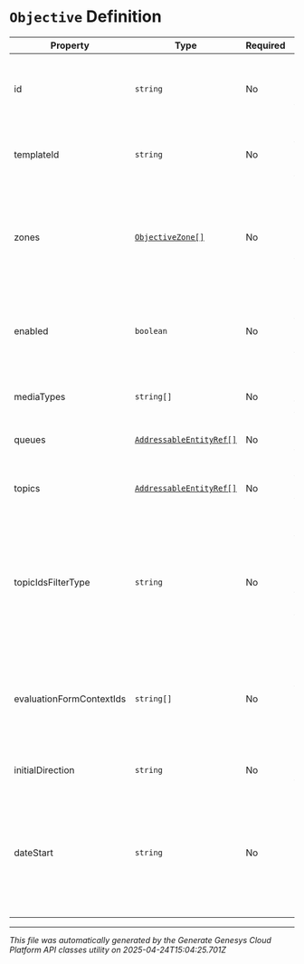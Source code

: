 # `Objective` Definition

| Property | Type | Required | Description |
|----------|------|----------|-------------|
| id | `string` | No | The globally unique identifier for the object. |
| templateId | `string` | No | The id of this objective's base template |
| zones | [`ObjectiveZone[]`](objectivezone-definition.md) | No | Objective zone specifies min,max points and values for the associated metric |
| enabled | `boolean` | No | A flag for whether this objective is enabled for the related metric |
| mediaTypes | `string[]` | No | A list of media types for the metric |
| queues | [`AddressableEntityRef[]`](addressableentityref-definition.md) | No | A list of queues for the metric |
| topics | [`AddressableEntityRef[]`](addressableentityref-definition.md) | No | A list of topic ids for detected topic metrics |
| topicIdsFilterType | `string` | No | A filter type for topic Ids. It's only used for objectives with topicIds. Default filter behavior is "or". |
| evaluationFormContextIds | `string[]` | No | The ids of associated evaluation form context, for Quality Evaluation Score metrics |
| initialDirection | `string` | No | The initial direction to filter on |
| dateStart | `string` | No | start date of the objective. Dates are represented as an ISO-8601 string. For example: yyyy-MM-dd |

---

*This file was automatically generated by the Generate Genesys Cloud Platform API classes utility on 2025-04-24T15:04:25.701Z*